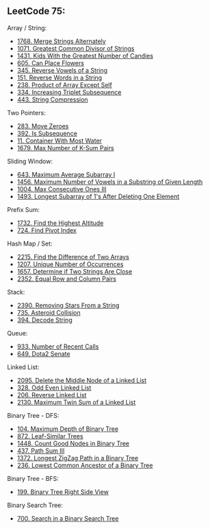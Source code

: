LeetCode 75:
--
Array / String:
- [1768. Merge Strings Alternately](https://github.com/faisalkhan91/Programming-Fundamentals/blob/main/Algorithms/Two%20Pointers/LeetCode/1768.%20Merge%20Strings%20Alternately.py)
- [1071. Greatest Common Divisor of Strings](https://github.com/faisalkhan91/Programming-Fundamentals/blob/main/Data%20Structures/Array/Exercises/LeetCode/Strings/1071.%20Greatest%20Common%20Divisor%20of%20Strings.py)
- [1431. Kids With the Greatest Number of Candies](https://github.com/faisalkhan91/Programming-Fundamentals/blob/main/Data%20Structures/Array/Exercises/LeetCode/Greedy/1431.%20Kids%20With%20the%20Greatest%20Number%20of%20Candies.py)
- [605. Can Place Flowers](https://github.com/faisalkhan91/Programming-Fundamentals/blob/main/Data%20Structures/Array/Exercises/LeetCode/Greedy/605.%20Can%20Place%20Flowers.py)
- [345. Reverse Vowels of a String](https://github.com/faisalkhan91/Programming-Fundamentals/blob/main/Data%20Structures/Array/Exercises/LeetCode/Strings/345.%20Reverse%20Vowels%20of%20a%20String.py)
- [151. Reverse Words in a String](https://github.com/faisalkhan91/Programming-Fundamentals/blob/main/Data%20Structures/Array/Exercises/LeetCode/Strings/151.%20Reverse%20Words%20in%20a%20String.py)
- [238. Product of Array Except Self](https://github.com/faisalkhan91/Programming-Fundamentals/blob/main/Data%20Structures/Array/Exercises/LeetCode/Prefix%20Sum/238.%20Product%20of%20Array%20Except%20Self.py)
- [334. Increasing Triplet Subsequence](https://github.com/faisalkhan91/Programming-Fundamentals/blob/main/Data%20Structures/Array/Exercises/LeetCode/Greedy/334.%20Increasing%20Triplet%20Subsequence.py)
- [443. String Compression](https://github.com/faisalkhan91/Programming-Fundamentals/blob/main/Data%20Structures/Array/Exercises/LeetCode/Strings/443.%20String%20Compression.py)

Two Pointers:
- [283. Move Zeroes](https://github.com/faisalkhan91/Programming-Fundamentals/blob/main/Algorithms/Techniques/Two%20Pointers/LeetCode/Array/283.%20Move%20Zeroes.py)
- [392. Is Subsequence](https://github.com/faisalkhan91/Programming-Fundamentals/blob/main/Algorithms/Techniques/Two%20Pointers/LeetCode/String/392.%20Is%20Subsequence.py)
- [11. Container With Most Water](https://github.com/faisalkhan91/Programming-Fundamentals/blob/main/Algorithms/Techniques/Two%20Pointers/LeetCode/Array/11.%20Container%20With%20Most%20Water.py)
- [1679. Max Number of K-Sum Pairs](https://github.com/faisalkhan91/Programming-Fundamentals/blob/main/Algorithms/Techniques/Two%20Pointers/LeetCode/Array/1679.%20Max%20Number%20of%20K-Sum%20Pairs.py)

Sliding Window:
- [643. Maximum Average Subarray I](https://github.com/faisalkhan91/Programming-Fundamentals/blob/main/Algorithms/Techniques/Sliding%20Window/LeetCode/Array/643.%20Maximum%20Average%20Subarray%20I.py)
- [1456. Maximum Number of Vowels in a Substring of Given Length](https://github.com/faisalkhan91/Programming-Fundamentals/blob/main/Algorithms/Techniques/Sliding%20Window/LeetCode/String/1456.%20Maximum%20Number%20of%20Vowels%20in%20a%20Substring%20of%20Given%20Length.py)
- [1004. Max Consecutive Ones III](https://github.com/faisalkhan91/Programming-Fundamentals/blob/main/Algorithms/Techniques/Sliding%20Window/LeetCode/Array/1004.%20Max%20Consecutive%20Ones%20III.py)
- [1493. Longest Subarray of 1's After Deleting One Element](https://github.com/faisalkhan91/Programming-Fundamentals/blob/main/Algorithms/Techniques/Sliding%20Window/LeetCode/Array/1493.%20Longest%20Subarray%20of%201's%20After%20Deleting%20One%20Element.py)

Prefix Sum:
- [1732. Find the Highest Altitude](https://github.com/faisalkhan91/Programming-Fundamentals/blob/main/Algorithms/Techniques/Prefix%20Sum/LeetCode/Array/1732.%20Find%20the%20Highest%20Altitude.py)
- [724. Find Pivot Index](https://github.com/faisalkhan91/Programming-Fundamentals/blob/main/Algorithms/Techniques/Prefix%20Sum/LeetCode/Array/724.%20Find%20Pivot%20Index.py)

Hash Map / Set:
- [2215. Find the Difference of Two Arrays](https://github.com/faisalkhan91/Programming-Fundamentals/blob/main/Data%20Structures/Hash%20Table/Exercises/LeetCode/Array/2215.%20Find%20the%20Difference%20of%20Two%20Arrays.py)
- [1207. Unique Number of Occurrences](https://github.com/faisalkhan91/Programming-Fundamentals/blob/main/Data%20Structures/Hash%20Table/Exercises/LeetCode/Array/1207.%20Unique%20Number%20of%20Occurrences.py)
- [1657. Determine if Two Strings Are Close](https://github.com/faisalkhan91/Programming-Fundamentals/blob/main/Data%20Structures/Hash%20Table/Exercises/LeetCode/Strings/1657.%20Determine%20if%20Two%20Strings%20Are%20Close.py)
- [2352. Equal Row and Column Pairs](https://github.com/faisalkhan91/Programming-Fundamentals/blob/main/Data%20Structures/Hash%20Table/Exercises/LeetCode/Array/2352.%20Equal%20Row%20and%20Column%20Pairs.py)

Stack:
- [2390. Removing Stars From a String](https://github.com/faisalkhan91/Programming-Fundamentals/blob/main/Data%20Structures/Stack/Exercises/LeetCode/Strings/2390.%20Removing%20Stars%20From%20a%20String.py)
- [735. Asteroid Collision](https://github.com/faisalkhan91/Programming-Fundamentals/blob/main/Data%20Structures/Stack/Exercises/LeetCode/Array/735.%20Asteroid%20Collision.py)
- [394. Decode String](https://github.com/faisalkhan91/Programming-Fundamentals/blob/main/Data%20Structures/Stack/Exercises/LeetCode/Strings/394.%20Decode%20String.py)

Queue:
- [933. Number of Recent Calls](https://github.com/faisalkhan91/Programming-Fundamentals/blob/main/Data%20Structures/Queue/Exercises/LeetCode/Array/933.%20Number%20of%20Recent%20Calls.py)
- [649. Dota2 Senate](https://github.com/faisalkhan91/Programming-Fundamentals/blob/main/Data%20Structures/Queue/Exercises/LeetCode/Strings/649.%20Dota2%20Senate.py)

Linked List:
- [2095. Delete the Middle Node of a Linked List](https://github.com/faisalkhan91/Programming-Fundamentals/blob/main/Data%20Structures/Linked%20List/Exercises/LeetCode/Two%20Pointer/2095.%20Delete%20the%20Middle%20Node%20of%20a%20Linked%20List.py)
- [328. Odd Even Linked List](https://github.com/faisalkhan91/Programming-Fundamentals/blob/main/Data%20Structures/Linked%20List/Exercises/LeetCode/Two%20Pointer/328.%20Odd%20Even%20Linked%20List.py)
- [206. Reverse Linked List](https://github.com/faisalkhan91/Programming-Fundamentals/blob/main/Data%20Structures/Linked%20List/Exercises/LeetCode/Recursion/206.%20Reverse%20Linked%20List.py)
- [2130. Maximum Twin Sum of a Linked List](https://github.com/faisalkhan91/Programming-Fundamentals/blob/main/Data%20Structures/Linked%20List/Exercises/LeetCode/Two%20Pointer/2130.%20Maximum%20Twin%20Sum%20of%20a%20Linked%20List.py)

Binary Tree - DFS:
- [104. Maximum Depth of Binary Tree](https://github.com/faisalkhan91/Programming-Fundamentals/blob/main/Algorithms/Searching/Exercises/LeetCode/Depth-First%20Search/104.%20Maximum%20Depth%20of%20Binary%20Tree.py)
- [872. Leaf-Similar Trees](https://github.com/faisalkhan91/Programming-Fundamentals/blob/main/Algorithms/Searching/Exercises/LeetCode/Depth-First%20Search/Pre-Order%20Traversal/872.%20Leaf-Similar%20Trees.py)
- [1448. Count Good Nodes in Binary Tree](https://github.com/faisalkhan91/Programming-Fundamentals/blob/main/Algorithms/Searching/Exercises/LeetCode/Depth-First%20Search/Pre-Order%20Traversal/1448.%20Count%20Good%20Nodes%20in%20Binary%20Tree.py)
- [437. Path Sum III](https://github.com/faisalkhan91/Programming-Fundamentals/blob/main/Algorithms/Searching/Exercises/LeetCode/Depth-First%20Search/Memoization/437.%20Path%20Sum%20III.py)
- [1372. Longest ZigZag Path in a Binary Tree](https://github.com/faisalkhan91/Programming-Fundamentals/blob/main/Algorithms/Searching/Exercises/LeetCode/Depth-First%20Search/Pre-Order%20Traversal/1372.%20Longest%20ZigZag%20Path%20in%20a%20Binary%20Tree.py)
- [236. Lowest Common Ancestor of a Binary Tree](https://github.com/faisalkhan91/Programming-Fundamentals/blob/main/Algorithms/Searching/Exercises/LeetCode/Depth-First%20Search/In-Order%20Traversal/236.%20Lowest%20Common%20Ancestor%20of%20a%20Binary%20Tree.py)

Binary Tree - BFS:
- [199. Binary Tree Right Side View](https://github.com/faisalkhan91/Programming-Fundamentals/blob/main/Algorithms/Searching/Exercises/LeetCode/Breadth-First%20Search/199.%20Binary%20Tree%20Right%20Side%20View.py)

Binary Search Tree:
- [700. Search in a Binary Search Tree](https://github.com/faisalkhan91/Programming-Fundamentals/blob/main/Data%20Structures/Tree/LeetCode/Binary%20Search%20Tree/700.%20Search%20in%20a%20Binary%20Search%20Tree.py)
